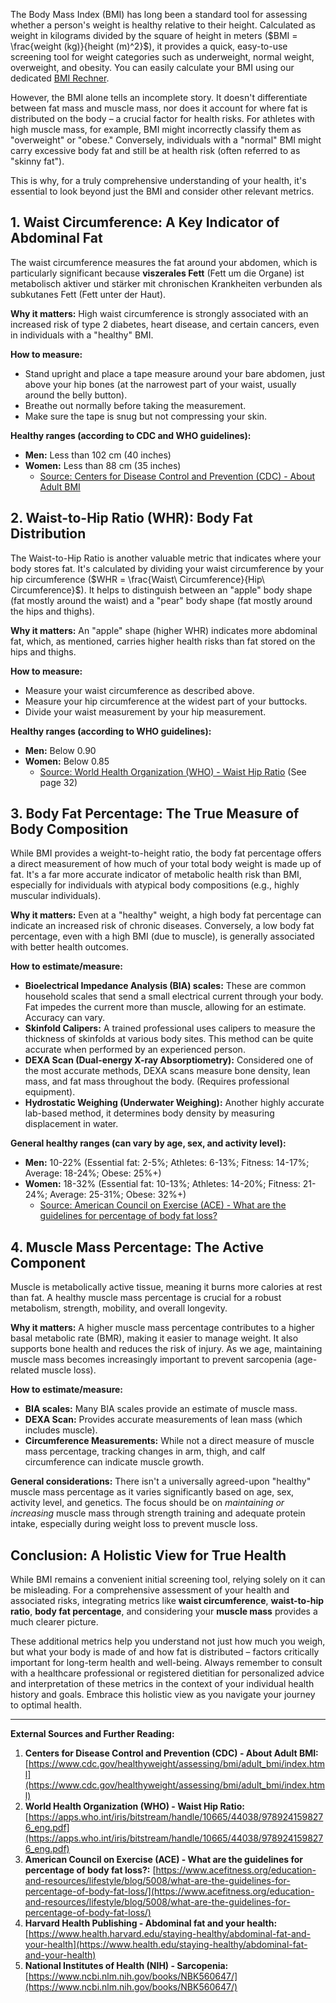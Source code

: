 The Body Mass Index (BMI) has long been a standard tool for assessing whether a person's weight is healthy relative to their height. Calculated as weight in kilograms divided by the square of height in meters ($BMI = \frac{weight (kg)}{height (m)^2}$), it provides a quick, easy-to-use screening tool for weight categories such as underweight, normal weight, overweight, and obesity. You can easily calculate your BMI using our dedicated [BMI Rechner](/calculators?tab=bmi).

However, the BMI alone tells an incomplete story. It doesn't differentiate between fat mass and muscle mass, nor does it account for where fat is distributed on the body – a crucial factor for health risks. For athletes with high muscle mass, for example, BMI might incorrectly classify them as "overweight" or "obese." Conversely, individuals with a "normal" BMI might carry excessive body fat and still be at health risk (often referred to as "skinny fat").

This is why, for a truly comprehensive understanding of your health, it's essential to look beyond just the BMI and consider other relevant metrics.

## 1. Waist Circumference: A Key Indicator of Abdominal Fat

The waist circumference measures the fat around your abdomen, which is particularly significant because **viszerales Fett** (Fett um die Organe) ist metabolisch aktiver und stärker mit chronischen Krankheiten verbunden als subkutanes Fett (Fett unter der Haut).

**Why it matters:**
High waist circumference is strongly associated with an increased risk of type 2 diabetes, heart disease, and certain cancers, even in individuals with a "healthy" BMI.

**How to measure:**
* Stand upright and place a tape measure around your bare abdomen, just above your hip bones (at the narrowest part of your waist, usually around the belly button).
* Breathe out normally before taking the measurement.
* Make sure the tape is snug but not compressing your skin.

**Healthy ranges (according to CDC and WHO guidelines):**
* **Men:** Less than 102 cm (40 inches)
* **Women:** Less than 88 cm (35 inches)
    * [Source: Centers for Disease Control and Prevention (CDC) - About Adult BMI](https://www.cdc.gov/healthyweight/assessing/bmi/adult_bmi/index.html)

## 2. Waist-to-Hip Ratio (WHR): Body Fat Distribution

The Waist-to-Hip Ratio is another valuable metric that indicates where your body stores fat. It's calculated by dividing your waist circumference by your hip circumference ($WHR = \frac{Waist\ Circumference}{Hip\ Circumference}$). It helps to distinguish between an "apple" body shape (fat mostly around the waist) and a "pear" body shape (fat mostly around the hips and thighs).

**Why it matters:**
An "apple" shape (higher WHR) indicates more abdominal fat, which, as mentioned, carries higher health risks than fat stored on the hips and thighs.

**How to measure:**
* Measure your waist circumference as described above.
* Measure your hip circumference at the widest part of your buttocks.
* Divide your waist measurement by your hip measurement.

**Healthy ranges (according to WHO guidelines):**
* **Men:** Below 0.90
* **Women:** Below 0.85
    * [Source: World Health Organization (WHO) - Waist Hip Ratio](https://apps.who.int/iris/bitstream/handle/10665/44038/9789241598276_eng.pdf) (See page 32)

## 3. Body Fat Percentage: The True Measure of Body Composition

While BMI provides a weight-to-height ratio, the body fat percentage offers a direct measurement of how much of your total body weight is made up of fat. It's a far more accurate indicator of metabolic health risk than BMI, especially for individuals with atypical body compositions (e.g., highly muscular individuals).

**Why it matters:**
Even at a "healthy" weight, a high body fat percentage can indicate an increased risk of chronic diseases. Conversely, a low body fat percentage, even with a high BMI (due to muscle), is generally associated with better health outcomes.

**How to estimate/measure:**
* **Bioelectrical Impedance Analysis (BIA) scales:** These are common household scales that send a small electrical current through your body. Fat impedes the current more than muscle, allowing for an estimate. Accuracy can vary.
* **Skinfold Calipers:** A trained professional uses calipers to measure the thickness of skinfolds at various body sites. This method can be quite accurate when performed by an experienced person.
* **DEXA Scan (Dual-energy X-ray Absorptiometry):** Considered one of the most accurate methods, DEXA scans measure bone density, lean mass, and fat mass throughout the body. (Requires professional equipment).
* **Hydrostatic Weighing (Underwater Weighing):** Another highly accurate lab-based method, it determines body density by measuring displacement in water.

**General healthy ranges (can vary by age, sex, and activity level):**
* **Men:** 10-22% (Essential fat: 2-5%; Athletes: 6-13%; Fitness: 14-17%; Average: 18-24%; Obese: 25%+)
* **Women:** 18-32% (Essential fat: 10-13%; Athletes: 14-20%; Fitness: 21-24%; Average: 25-31%; Obese: 32%+)
    * [Source: American Council on Exercise (ACE) - What are the guidelines for percentage of body fat loss?](https://www.acefitness.org/education-and-resources/lifestyle/blog/5008/what-are-the-guidelines-for-percentage-of-body-fat-loss/)

## 4. Muscle Mass Percentage: The Active Component

Muscle is metabolically active tissue, meaning it burns more calories at rest than fat. A healthy muscle mass percentage is crucial for a robust metabolism, strength, mobility, and overall longevity.

**Why it matters:**
A higher muscle mass percentage contributes to a higher basal metabolic rate (BMR), making it easier to manage weight. It also supports bone health and reduces the risk of injury. As we age, maintaining muscle mass becomes increasingly important to prevent sarcopenia (age-related muscle loss).

**How to estimate/measure:**
* **BIA scales:** Many BIA scales provide an estimate of muscle mass.
* **DEXA Scan:** Provides accurate measurements of lean mass (which includes muscle).
* **Circumference Measurements:** While not a direct measure of muscle mass percentage, tracking changes in arm, thigh, and calf circumference can indicate muscle growth.

**General considerations:**
There isn't a universally agreed-upon "healthy" muscle mass percentage as it varies significantly based on age, sex, activity level, and genetics. The focus should be on *maintaining or increasing* muscle mass through strength training and adequate protein intake, especially during weight loss to prevent muscle loss.

## Conclusion: A Holistic View for True Health

While BMI remains a convenient initial screening tool, relying solely on it can be misleading. For a comprehensive assessment of your health and associated risks, integrating metrics like **waist circumference**, **waist-to-hip ratio**, **body fat percentage**, and considering your **muscle mass** provides a much clearer picture.

These additional metrics help you understand not just how much you weigh, but what your body is made of and how fat is distributed – factors critically important for long-term health and well-being. Always remember to consult with a healthcare professional or registered dietitian for personalized advice and interpretation of these metrics in the context of your individual health history and goals. Embrace this holistic view as you navigate your journey to optimal health.

---
**External Sources and Further Reading:**

1.  **Centers for Disease Control and Prevention (CDC) - About Adult BMI:** [https://www.cdc.gov/healthyweight/assessing/bmi/adult_bmi/index.html](https://www.cdc.gov/healthyweight/assessing/bmi/adult_bmi/index.html)
2.  **World Health Organization (WHO) - Waist Hip Ratio:** [https://apps.who.int/iris/bitstream/handle/10665/44038/9789241598276_eng.pdf](https://apps.who.int/iris/bitstream/handle/10665/44038/9789241598276_eng.pdf)
3.  **American Council on Exercise (ACE) - What are the guidelines for percentage of body fat loss?:** [https://www.acefitness.org/education-and-resources/lifestyle/blog/5008/what-are-the-guidelines-for-percentage-of-body-fat-loss/](https://www.acefitness.org/education-and-resources/lifestyle/blog/5008/what-are-the-guidelines-for-percentage-of-body-fat-loss/)
4.  **Harvard Health Publishing - Abdominal fat and your health:** [https://www.health.harvard.edu/staying-healthy/abdominal-fat-and-your-health](https://www.health.edu/staying-healthy/abdominal-fat-and-your-health)
5.  **National Institutes of Health (NIH) - Sarcopenia:** [https://www.ncbi.nlm.nih.gov/books/NBK560647/](https://www.ncbi.nlm.nih.gov/books/NBK560647/)
